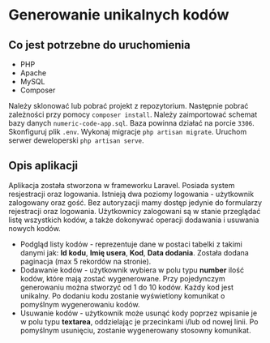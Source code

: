 
# Generowanie unikalnych kodów 

## Co jest potrzebne do uruchomienia

- PHP
- Apache
- MySQL
- Composer

Należy sklonować lub pobrać projekt z repozytorium. Następnie pobrać zależności przy pomocy ```composer install```. 
Należy zaimportować schemat bazy danych ```numeric-code-app.sql```. Baza powinna działać na porcie ```3306```. Skonfiguruj plik ```.env```.
Wykonaj migracje ```php artisan migrate```. Uruchom serwer deweloperski ```php artisan serve```. 

## Opis aplikacji

Aplikacja została stworzona w frameworku Laravel. Posiada system resjestracji oraz logowania. Istnieją dwa poziomy logowania - użytkownik zalogowany oraz gość.
Bez autoryzacji mamy dostęp jedynie do formularzy rejestracji oraz logowania. Użytkownicy zalogowani są w stanie przeglądać listę wszystkich kodów, a także dokonywać operacji dodawania
i usuwania nowych kodów. 

- Podgląd listy kodów - reprezentuje dane w postaci tabelki z takimi danymi jak: **Id kodu**, **Imię usera**, **Kod**, **Data dodania**. Została dodana paginacja (max 5 rekordów na stronie).
- Dodawanie kodów - użytkownik wybiera w polu typu **number** ilość kodów, które mają zostać wygenerowane. Przy pojedynczym generowaniu można stworzyć od 1 do 10 kodów. Każdy kod jest unikalny. Po dodaniu kodu zostanie wyświetlony komunikat o pomyślnym wygenerowaniu kodów. 
- Usuwanie kodów - użytkownik może usunąć kody poprzez wpisanie je w polu typu **textarea**, oddzielając je przecinkami i/lub od nowej linii. Po pomyślnym usunięciu, zostanie wygenerowany stosowny komunikat.  



